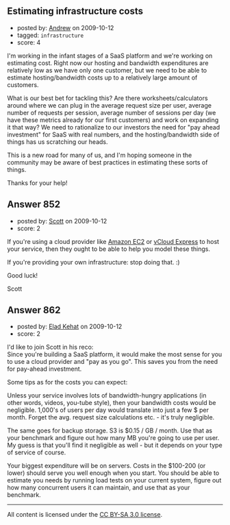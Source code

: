 ## Estimating infrastructure costs

- posted by: [Andrew](https://stackexchange.com/users/-1/519-andrew) on 2009-10-12
- tagged: `infrastructure`
- score: 4

I'm working in the infant stages of a SaaS platform and we're working on estimating cost.  Right now our hosting and bandwidth expenditures are relatively low as we have only one customer, but we need to be able to estimate hosting/bandwidth costs up to a relatively large amount of customers.

What is our best bet for tackling this?  Are there worksheets/calculators around where we can plug in the average request size per user, average number of requests per session, average number of sessions per day (we have these metrics already for our first customers) and work on expanding it that way?  We need to rationalize to our investors the need for "pay ahead investment" for SaaS with real numbers, and the hosting/bandwidth side of things has us scratching our heads.

This is a new road for many of us, and I'm hoping someone in the community may be aware of best practices in estimating these sorts of things.

Thanks for your help!


## Answer 852

- posted by: [Scott](https://stackexchange.com/users/-1/88-scott) on 2009-10-12
- score: 2

<p>If you're using a cloud provider like <a href="http://amazon.com/ec2" rel="nofollow">Amazon EC2</a> or <a href="http://vcloudexpress.terremark.com/default.aspx" rel="nofollow">vCloud Express</a> to host your service, then they ought to be able to help you model these things.  </p>

<p>If you're providing your own infrastructure:  stop doing that. :)</p>

<p>Good luck!</p>

<p>Scott</p>



## Answer 862

- posted by: [Elad Kehat](https://stackexchange.com/users/-1/189-elad-kehat) on 2009-10-12
- score: 2

I'd like to join Scott in his reco:<br>
Since you're building a SaaS platform, it would make the most sense for you to use a cloud provider and "pay as you go". This saves you from the need for pay-ahead investment.<br>

Some tips as for the costs you can expect:<br>

Unless your service involves lots of bandwidth-hungry applications (in other words, videos, you-tube style), then your bandwidth costs would be negligible. 1,000's of users per day would translate into just a few $ per month. Forget the avg. request size calculations etc. - it's truly negligible.

The same goes for backup storage. S3 is $0.15 / GB / month. Use that as your benchmark and figure out how many MB you're going to use per user. My guess is that you'll find it negligible as well - but it depends on your type of service of course.

Your biggest expenditure will be on servers. Costs in the $100-200 (or lower) should serve you well enough when you start. You should be able to estimate you needs by running load tests on your current system, figure out how many concurrent users it can maintain, and use that as your benchmark.






---

All content is licensed under the [CC BY-SA 3.0 license](https://creativecommons.org/licenses/by-sa/3.0/).

